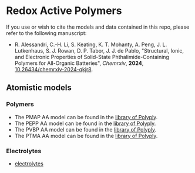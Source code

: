# Redox Active Polymers

If you use or wish to cite the models and data contained in this repo,
please refer to the following manuscript:

- R. Alessandri, C.-H. Li, S. Keating, K. T. Mohanty, A. Peng, J. L. Lutkenhaus, S. J. Rowan, D. P. Tabor, J. J. de Pablo,
  "Structural, Ionic, and Electronic Properties of Solid-State Phthalimide-Containing Polymers for All-Organic Batteries",
  *Chemrxiv*, **2024**, [10.26434/chemrxiv-2024-qkjr8](https://doi.org/10.26434/chemrxiv-2024-qkjr8).


## Atomistic models

### Polymers

- The PMAP AA model can be found in the [library of Polyply](https://github.com/marrink-lab/polyply_1.0/blob/master/LIBRARY.md).
- The PEPP AA model can be found in the [library of Polyply](https://github.com/marrink-lab/polyply_1.0/blob/master/LIBRARY.md).
- The PVBP AA model can be found in the [library of Polyply](https://github.com/marrink-lab/polyply_1.0/blob/master/LIBRARY.md).
- The PTMA AA model can be found in the [library of Polyply](https://github.com/marrink-lab/polyply_1.0/blob/master/LIBRARY.md).

### Electrolytes
- [electrolytes](./electrolytes)

